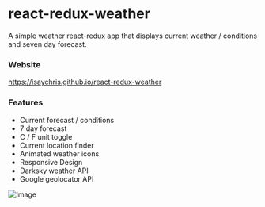 # react-redux-weather

A simple weather react-redux app that displays current weather / conditions and seven day forecast.

### Website
https://isaychris.github.io/react-redux-weather

### Features
* Current forecast / conditions
* 7 day forecast
* C / F unit toggle
* Current location finder
* Animated weather icons
* Responsive Design
* Darksky weather API
* Google geolocator API

![Image](https://i.imgur.com/z8CukPn.png)